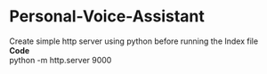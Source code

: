 # Personal-Voice-Assistant
Create simple http server using python before running the Index file
 <br /> 
**Code**
 <br /> 
python -m http.server 9000
